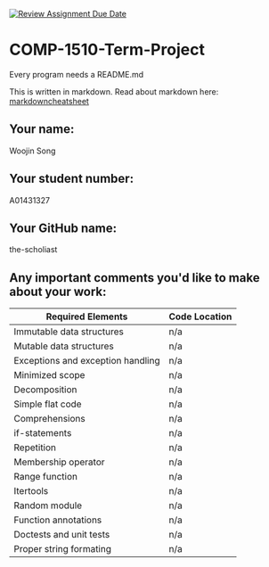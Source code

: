 [![Review Assignment Due Date](https://classroom.github.com/assets/deadline-readme-button-22041afd0340ce965d47ae6ef1cefeee28c7c493a6346c4f15d667ab976d596c.svg)](https://classroom.github.com/a/fogvvRo3)
# COMP-1510-Term-Project

Every program needs a README.md

This is written in markdown. Read about markdown here: [markdowncheatsheet](https://www.markdownguide.org/cheat-sheet/)

## Your name:
Woojin Song

## Your student number:
A01431327

## Your GitHub name:
the-scholiast

## Any important comments you'd like to make about your work:
| Required Elements                 | Code Location  |
|-----------------------------------|----------------|
| Immutable data structures         | n/a            |
| Mutable data structures           | n/a            |
| Exceptions and exception handling | n/a            |
| Minimized scope                   | n/a            |
| Decomposition                     | n/a            |
| Simple flat code                  | n/a            |
| Comprehensions                    | n/a            |
| if-statements                     | n/a            |
| Repetition                        | n/a            |
| Membership operator               | n/a            |
| Range function                    | n/a            |
| Itertools                         | n/a            |
| Random module                     | n/a            |
| Function annotations              | n/a            |
| Doctests and unit tests           | n/a            |
| Proper string formating           | n/a            |